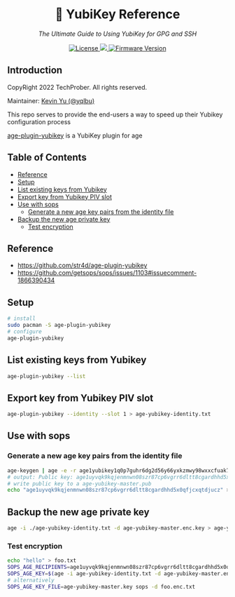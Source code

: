 <h1 align="center">🔐 YubiKey Reference</h1>
<p align="center">
    <em>The Ultimate Guide to Using YubiKey for GPG and SSH</em>
</p>

<p align="center">
    <a href="https://github.com/TechProber/yubikey-reference/blob/master/LICENSE">
      <img src="https://img.shields.io/github/license/TechProber/yubikey-reference?color=critical" alt="License"/>
    </a>
    <a href="https://hits.seeyoufarm.com">
      <img src="https://hits.seeyoufarm.com/api/count/incr/badge.svg?url=https%3A%2F%2Fgithub.com%2FTechProber%2Fyubikey-reference&count_bg=%235322B2&title_bg=%23555555&icon=&icon_color=%23E7E7E7&title=hits&edge_flat=false"/>
    </a>
    <a href="https://www.yubico.com/blog/yubikey-firmware-update-yubikey-5-series-with-firmware-5-4/">
        <img src="https://img.shields.io/badge/yubikey--firmware-v5.4.3-brightgreen" alt="Firmware Version">
    </a>
</p>

## Introduction

CopyRight 2022 TechProber. All rights reserved.

Maintainer: [ Kevin Yu (@yqlbu) ](https://github.com/yqlbu)

This repo serves to provide the end-users a way to speed up their Yubikey configuration process

[age-plugin-yubikey](https://github.com/str4d/age-plugin-yubikey) is a YubiKey plugin for age

## Table of Contents

<!-- vim-markdown-toc GFM -->

* [Reference](#reference)
* [Setup](#setup)
* [List existing keys from Yubikey](#list-existing-keys-from-yubikey)
* [Export key from Yubikey PIV slot](#export-key-from-yubikey-piv-slot)
* [Use with sops](#use-with-sops)
  * [Generate a new age key pairs from the identity file](#generate-a-new-age-key-pairs-from-the-identity-file)
* [Backup the new age private key](#backup-the-new-age-private-key)
  * [Test encryption](#test-encryption)

<!-- vim-markdown-toc -->

## Reference

- https://github.com/str4d/age-plugin-yubikey
- https://github.com/getsops/sops/issues/1103#issuecomment-1866390434

## Setup

```bash
# install
sudo pacman -S age-plugin-yubikey
# configure
age-plugin-yubikey
```

## List existing keys from Yubikey

```bash
age-plugin-yubikey --list
```

## Export key from Yubikey PIV slot

```bash
age-plugin-yubikey --identity --slot 1 > age-yubikey-identity.txt
```

## Use with sops

### Generate a new age key pairs from the identity file

```bash
age-keygen | age -e -r age1yubikey1q0p7guhr6dg2d56y66yxkzmwy98wxxcfuak7dt36ndqz95ld4tvr6fuah4n -a -o age-yubikey-master.enc.key
# output: Public key: age1uyvqk9kqjenmnwn08szr87cp6vgrr6dltt8cgardhhd5x0qfjcxqtdjucz
# write public key to a age-yubikey-master.pub
echo "age1uyvqk9kqjenmnwn08szr87cp6vgrr6dltt8cgardhhd5x0qfjcxqtdjucz" > age-yubikey-master.pub
```

## Backup the new age private key

```bash
age -i ./age-yubikey-identity.txt -d age-yubikey-master.enc.key > age-yubikey-master.key
```

### Test encryption

```bash
echo "hello" > foo.txt
SOPS_AGE_RECIPIENTS=age1uyvqk9kqjenmnwn08szr87cp6vgrr6dltt8cgardhhd5x0qfjcxqtdjucz sops -e foo.txt > foo.enc.txt
SOPS_AGE_KEY=$(age -i age-yubikey-identity.txt -d age-yubikey-master.enc.key) sops -d foo.enc.txt
# alternatively
SOPS_AGE_KEY_FILE=age-yubikey-master.key sops -d foo.enc.txt
```
